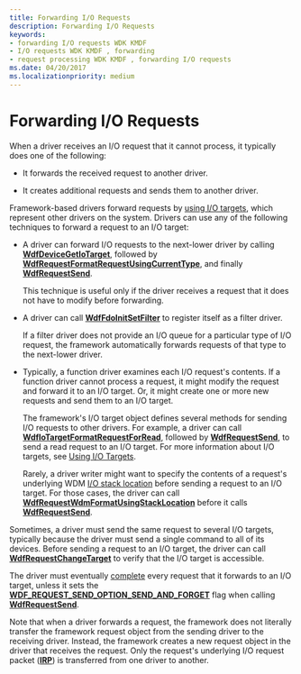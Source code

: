 ```yaml
---
title: Forwarding I/O Requests
description: Forwarding I/O Requests
keywords:
- forwarding I/O requests WDK KMDF
- I/O requests WDK KMDF , forwarding
- request processing WDK KMDF , forwarding I/O requests
ms.date: 04/20/2017
ms.localizationpriority: medium
---
```


# Forwarding I/O Requests





When a driver receives an I/O request that it cannot process, it typically does one of the following:

-   It forwards the received request to another driver.

-   It creates additional requests and sends them to another driver.

Framework-based drivers forward requests by [using I/O targets](using-i-o-targets.md), which represent other drivers on the system. Drivers can use any of the following techniques to forward a request to an I/O target:

-   A driver can forward I/O requests to the next-lower driver by calling [**WdfDeviceGetIoTarget**](/windows-hardware/drivers/ddi/wdfdevice/nf-wdfdevice-wdfdevicegetiotarget), followed by [**WdfRequestFormatRequestUsingCurrentType**](/windows-hardware/drivers/ddi/wdfrequest/nf-wdfrequest-wdfrequestformatrequestusingcurrenttype), and finally [**WdfRequestSend**](/windows-hardware/drivers/ddi/wdfrequest/nf-wdfrequest-wdfrequestsend).

    This technique is useful only if the driver receives a request that it does not have to modify before forwarding.

-   A driver can call [**WdfFdoInitSetFilter**](/windows-hardware/drivers/ddi/wdffdo/nf-wdffdo-wdffdoinitsetfilter) to register itself as a filter driver.

    If a filter driver does not provide an I/O queue for a particular type of I/O request, the framework automatically forwards requests of that type to the next-lower driver.

-   Typically, a function driver examines each I/O request's contents. If a function driver cannot process a request, it might modify the request and forward it to an I/O target. Or, it might create one or more new requests and send them to an I/O target.

    The framework's I/O target object defines several methods for sending I/O requests to other drivers. For example, a driver can call [**WdfIoTargetFormatRequestForRead**](/windows-hardware/drivers/ddi/wdfiotarget/nf-wdfiotarget-wdfiotargetformatrequestforread), followed by [**WdfRequestSend**](/windows-hardware/drivers/ddi/wdfrequest/nf-wdfrequest-wdfrequestsend), to send a read request to an I/O target. For more information about I/O targets, see [Using I/O Targets](using-i-o-targets.md).

    Rarely, a driver writer might want to specify the contents of a request's underlying WDM [I/O stack location](../kernel/i-o-stack-locations.md) before sending a request to an I/O target. For those cases, the driver can call [**WdfRequestWdmFormatUsingStackLocation**](/windows-hardware/drivers/ddi/wdfrequest/nf-wdfrequest-wdfrequestwdmformatusingstacklocation) before it calls [**WdfRequestSend**](/windows-hardware/drivers/ddi/wdfrequest/nf-wdfrequest-wdfrequestsend).

Sometimes, a driver must send the same request to several I/O targets, typically because the driver must send a single command to all of its devices. Before sending a request to an I/O target, the driver can call [**WdfRequestChangeTarget**](/windows-hardware/drivers/ddi/wdfrequest/nf-wdfrequest-wdfrequestchangetarget) to verify that the I/O target is accessible.

The driver must eventually [complete](completing-i-o-requests.md) every request that it forwards to an I/O target, unless it sets the [**WDF\_REQUEST\_SEND\_OPTION\_SEND\_AND\_FORGET**](/windows-hardware/drivers/ddi/wdfrequest/ne-wdfrequest-_wdf_request_send_options_flags) flag when calling [**WdfRequestSend**](/windows-hardware/drivers/ddi/wdfrequest/nf-wdfrequest-wdfrequestsend).

Note that when a driver forwards a request, the framework does not literally transfer the framework request object from the sending driver to the receiving driver. Instead, the framework creates a new request object in the driver that receives the request. Only the request's underlying I/O request packet ([**IRP**](/windows-hardware/drivers/ddi/wdm/ns-wdm-_irp)) is transferred from one driver to another.

 

